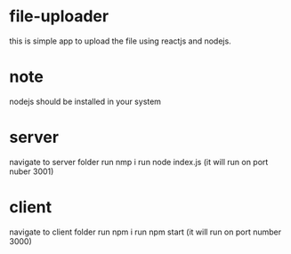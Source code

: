 # file-uploader

this is simple app to upload the file using reactjs and nodejs.

# note

nodejs should be installed in your system

# server

navigate to server folder
run nmp i
run node index.js (it will run on port nuber 3001)

# client

navigate to client folder
run npm i
run npm start
(it will run on port number 3000)
